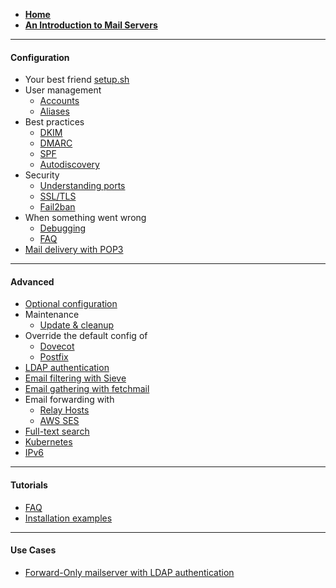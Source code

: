 - [**Home**](./)
- [**An Introduction to Mail Servers**](./Introduction)

---

#### Configuration

- Your best friend [setup.sh](./setup.sh)
- User management
  - [Accounts](./Configure-Accounts)
  - [Aliases](./Configure-aliases)
- Best practices
  - [DKIM](./Configure-DKIM)
  - [DMARC](./Configure-DMARC)
  - [SPF](./Configure-SPF)
  - [Autodiscovery](./Configure-autodiscover)
- Security
  - [Understanding ports](./Understanding-the-ports)
  - [SSL/TLS](./Configure-SSL)
  - [Fail2ban](./Configure-Fail2ban)
- When something went wrong
  - [Debugging](./Debugging)
  - [FAQ](./FAQ-and-Tips)
- [Mail delivery with POP3](./Configure-POP3)

---

#### Advanced

- [Optional configuration](./List-of-optional-config-files-&-directories)
- Maintenance
  - [Update & cleanup](./Update-and-cleanup)
- Override the default config of
  - [Dovecot](./Override-Default-Dovecot-Configuration)
  - [Postfix](./Override-Default-Postfix-Configuration)
- [LDAP authentication](./Configure-LDAP)
- [Email filtering with Sieve](https://github.com/tomav/docker-mailserver/wiki/Configure-Sieve-filters)
- [Email gathering with fetchmail](./Retrieve-emails-from-a-remote-mail-server-(using-builtin-fetchmail))
- Email forwarding with 
  - [Relay Hosts](./Configure-Relay-Hosts)
  - [AWS SES](./Configure-AWS-SES)
- [Full-text search](./Full-text-search)
- [Kubernetes](./Using-in-Kubernetes)
- [IPv6](./IPv6)

---

#### Tutorials

- [FAQ](./FAQ-and-Tips)
- [Installation examples](./Installation-examples)

---

#### Use Cases

- [Forward-Only mailserver with LDAP authentication](./Forward-Only-mailserver-with-LDAP-authentication)
